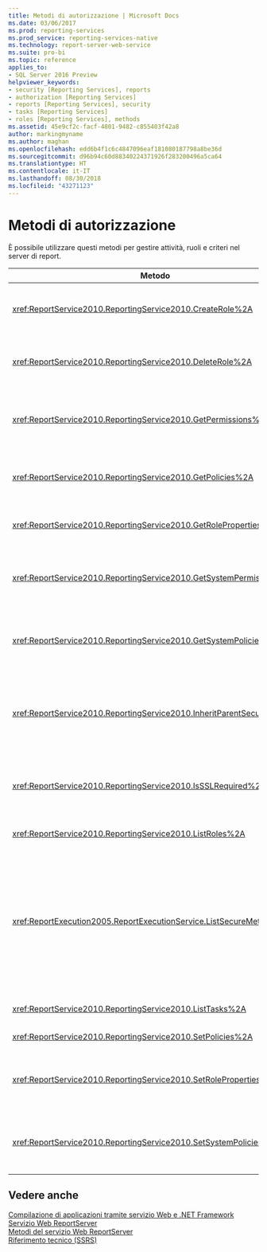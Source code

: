 ```yaml
---
title: Metodi di autorizzazione | Microsoft Docs
ms.date: 03/06/2017
ms.prod: reporting-services
ms.prod_service: reporting-services-native
ms.technology: report-server-web-service
ms.suite: pro-bi
ms.topic: reference
applies_to:
- SQL Server 2016 Preview
helpviewer_keywords:
- security [Reporting Services], reports
- authorization [Reporting Services]
- reports [Reporting Services], security
- tasks [Reporting Services]
- roles [Reporting Services], methods
ms.assetid: 45e9cf2c-facf-4801-9482-c855403f42a8
author: markingmyname
ms.author: maghan
ms.openlocfilehash: edd6b4f1c6c4847096eaf181080187798a8be36d
ms.sourcegitcommit: d96b94c60d88340224371926f283200496a5ca64
ms.translationtype: HT
ms.contentlocale: it-IT
ms.lasthandoff: 08/30/2018
ms.locfileid: "43271123"
---
```

# <a name="authorization-methods"></a>Metodi di autorizzazione
  È possibile utilizzare questi metodi per gestire attività, ruoli e criteri nel server di report.  
  
|Metodo|Azione|  
|------------|------------|  
|<xref:ReportService2010.ReportingService2010.CreateRole%2A>|Aggiunge un nuovo ruolo al database del server di report. Questo metodo può essere applicato solo in modalità nativa.|  
|<xref:ReportService2010.ReportingService2010.DeleteRole%2A>|Elimina un ruolo dal database del server di report. Questo metodo può essere applicato solo in modalità nativa.|  
|<xref:ReportService2010.ReportingService2010.GetPermissions%2A>|Restituisce le autorizzazioni utente associate a un particolare elemento nel database del server di report o in una raccolta di SharePoint.|  
|<xref:ReportService2010.ReportingService2010.GetPolicies%2A>|Restituisce i criteri associati a un particolare elemento nel database del server di report o in una raccolta di SharePoint.|  
|<xref:ReportService2010.ReportingService2010.GetRoleProperties%2A>|Restituisce le proprietà dei metadati dei ruoli e una raccolta di attività associate.|  
|<xref:ReportService2010.ReportingService2010.GetSystemPermissions%2A>|Restituisce le autorizzazioni di sistema dell'utente. Questo metodo può essere applicato solo in modalità nativa.|  
|<xref:ReportService2010.ReportingService2010.GetSystemPolicies%2A>|Restituisce i criteri di sistema, inclusi i gruppi e i ruoli ai quali sono associati. Questo metodo può essere applicato solo in modalità nativa.|  
|<xref:ReportService2010.ReportingService2010.InheritParentSecurity%2A>|Elimina i criteri associati a un particolare elemento nel database del server di report e imposta i criteri di sicurezza per l'elemento in modo che corrispondano a quelli dell'elemento padre.|  
|<xref:ReportService2010.ReportingService2010.IsSSLRequired%2A>|Restituisce un valore booleano che indica se il protocollo Secure Socket Layer (SSL) è obbligatorio per l'utilizzo dell'endpoint <xref:ReportService2010>.|  
|<xref:ReportService2010.ReportingService2010.ListRoles%2A>|Restituisce i nomi e le descrizioni dei ruoli gestiti dal server di report.|  
|<xref:ReportExecution2005.ReportExecutionService.ListSecureMethods%2A>|Restituisce un elenco di metodi SOAP (Simple Object Access Protocol) nell'endpoint <xref:ReportExecution2005> che richiedono una connessione protetta quando vengono richiamati. L'impostazione **SecureConnectionLevel** del server di report viene utilizzata per determinare quali metodi vengono restituiti.|  
|<xref:ReportService2010.ReportingService2010.ListTasks%2A>|Restituisce le attività gestite dal server di report.|  
|<xref:ReportService2010.ReportingService2010.SetPolicies%2A>|Imposta i criteri associati a un elemento specificato.|  
|<xref:ReportService2010.ReportingService2010.SetRoleProperties%2A>|Imposta le proprietà dei metadati dei ruoli e associa un set di attività a un ruolo. Questo metodo può essere applicato solo in modalità nativa.|  
|<xref:ReportService2010.ReportingService2010.SetSystemPolicies%2A>|Imposta i criteri di sistema che definiscono i gruppi e i ruoli associati. Questo metodo può essere applicato solo in modalità nativa.|  
  
## <a name="see-also"></a>Vedere anche  
 [Compilazione di applicazioni tramite servizio Web e .NET Framework](../../../reporting-services/report-server-web-service/net-framework/building-applications-using-the-web-service-and-the-net-framework.md)   
 [Servizio Web ReportServer](../../../reporting-services/report-server-web-service/report-server-web-service.md)   
 [Metodi del servizio Web ReportServer](../../../reporting-services/report-server-web-service/methods/report-server-web-service-methods.md)   
 [Riferimento tecnico &#40;SSRS&#41;](../../../reporting-services/technical-reference-ssrs.md)  
  
  
